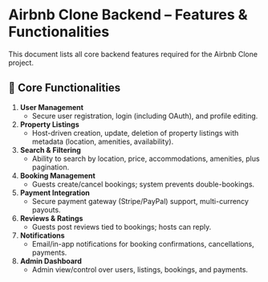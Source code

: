# Airbnb Clone Backend – Features & Functionalities

This document lists all core backend features required for the Airbnb Clone project.

## 🔑 Core Functionalities

1. **User Management**
   - Secure user registration, login (including OAuth), and profile editing.
2. **Property Listings**
   - Host-driven creation, update, deletion of property listings with metadata (location, amenities, availability).
3. **Search & Filtering**
   - Ability to search by location, price, accommodations, amenities, plus pagination.
4. **Booking Management**
   - Guests create/cancel bookings; system prevents double-bookings.
5. **Payment Integration**
   - Secure payment gateway (Stripe/PayPal) support, multi-currency payouts.
6. **Reviews & Ratings**
   - Guests post reviews tied to bookings; hosts can reply.
7. **Notifications**
   - Email/in-app notifications for booking confirmations, cancellations, payments.
8. **Admin Dashboard**
   - Admin view/control over users, listings, bookings, and payments.

